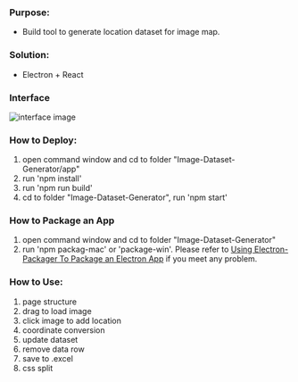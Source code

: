 ### Purpose: 
- Build tool to generate location dataset for image map.

### Solution:
- Electron + React

### Interface
![interface image](https://github.com/HachiJiang/Image-Dataset-Generator/tree/master/images/interface.png)

### How to Deploy:
1. open command window and cd to folder "Image-Dataset-Generator/app"
2. run 'npm install'
3. run 'npm run build'
4. cd to folder "Image-Dataset-Generator", run 'npm start'

### How to Package an App
1. open command window and cd to folder "Image-Dataset-Generator"
2. run 'npm packag-mac' or 'package-win'. Please refer to [Using Electron-Packager To Package an Electron App](http://mylifeforthecode.com/using-electron-packager-to-package-an-electron-app/) if you meet any problem.

### How to Use:
1. page structure
2. drag to load image
3. click image to add location
4. coordinate conversion
5. update dataset
6. remove data row
7. save to .excel
8. css split
